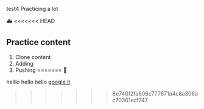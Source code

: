 test4
Practicing a lot


🚑
<<<<<<< HEAD

## Practice content
1. Clone content
1. Adding
1. Pushing 
=======
🐷

helllo hello hello
[google it](https://www.google.com)
>>>>>>> 8e740f2fa606c777671a4c8a306ac70361ecf747
